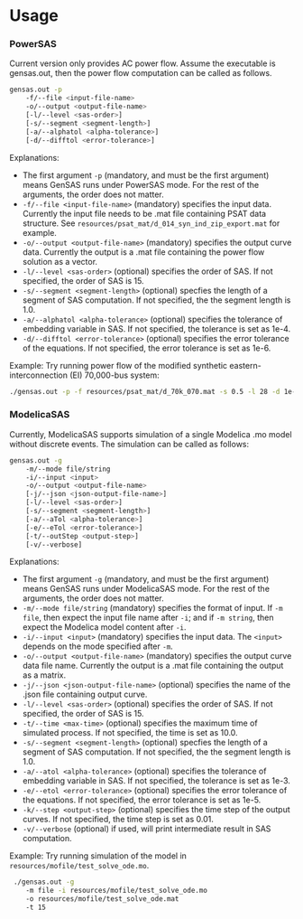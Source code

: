 # Usage

### PowerSAS
Current version only provides AC power flow. Assume the executable is gensas.out, then the power flow computation can be called as follows.

```bash
gensas.out -p 
    -f/--file <input-file-name> 
    -o/--output <output-file-name> 
    [-l/--level <sas-order>]
    [-s/--segment <segment-length>]
    [-a/--alphatol <alpha-tolerance>]
    [-d/--difftol <error-tolerance>]
```

Explanations:
* The first argument `-p` (mandatory, and must be the first argument) means GenSAS runs under PowerSAS mode. For the rest of the arguments, the order does not matter.
* `-f/--file <input-file-name>` (mandatory) specifies the input data. Currently the input file needs to be .mat file containing PSAT data structure. See `resources/psat_mat/d_014_syn_ind_zip_export.mat` for example.
* `-o/--output <output-file-name>` (mandatory) specifies the output curve data. Currently the output is a .mat file containing the power flow solution as a vector.
* `-l/--level <sas-order>` (optional) specifies the order of SAS. If not specified, the order of SAS is 15.
* `-s/--segment <segment-length>` (optional) specfies the length of a segment of SAS computation. If not specified, the the segment length is 1.0.
* `-a/--alphatol <alpha-tolerance>` (optional) specifies the tolerance of embedding variable in SAS. If not specified, the tolerance is set as 1e-4.
* `-d/--difftol <error-tolerance>` (optional) specifies the error tolerance of the equations. If not specified, the error tolerance is set as 1e-6.

Example:
Try running power flow of the modified synthetic eastern-interconnection (EI) 70,000-bus system:
```bash
./gensas.out -p -f resources/psat_mat/d_70k_070.mat -s 0.5 -l 28 -d 1e-5 -o res.mat
```

### ModelicaSAS
Currently, ModelicaSAS supports simulation of a single Modelica .mo model without discrete events. The simulation can be called as follows:

```bash
gensas.out -g 
    -m/--mode file/string 
    -i/--input <input> 
    -o/--output <output-file-name>  
    [-j/--json <json-output-file-name>]
    [-l/--level <sas-order>]
    [-s/--segment <segment-length>]
    [-a/--aTol <alpha-tolerance>]
    [-e/--eTol <error-tolerance>]
    [-t/--outStep <output-step>]
    [-v/--verbose]
```

Explanations:
* The first argument `-g` (mandatory, and must be the first argument) means GenSAS runs under ModelicaSAS mode. For the rest of the arguments, the order does not matter.
* `-m/--mode file/string` (mandatory) specifies the format of input. If `-m file`, then expect the input file name after `-i`; and if `-m string`, then expect the Modelica model content after `-i`.
* `-i/--input <input>` (mandatory) specifies the input data. The `<input>` depends on the mode specified after `-m`.
* `-o/--output <output-file-name>` (mandatory) specifies the output curve data file name. Currently the output is a .mat file containing the output as a matrix.
* `-j/--json <json-output-file-name>` (optional) specifies the name of the .json file containing output curve. 
* `-l/--level <sas-order>` (optional) specifies the order of SAS. If not specified, the order of SAS is 15.
* `-t/--time <max-time>` (optional) specifies the maximum time of simulated process. If not specified, the time is set as 10.0.
* `-s/--segment <segment-length>` (optional) specfies the length of a segment of SAS computation. If not specified, the the segment length is 1.0.
* `-a/--atol <alpha-tolerance>` (optional) specifies the tolerance of embedding variable in SAS. If not specified, the tolerance is set as 1e-3.
* `-e/--etol <error-tolerance>` (optional) specifies the error tolerance of the equations. If not specified, the error tolerance is set as 1e-5.
* `-k/--step <output-step>` (optional) specifies the time step of the output curves. If not specified, the time step is set as 0.01.
* `-v/--verbose` (optional) if used, will print intermediate result in SAS computation.

Example:
Try running simulation of the model in `resources/mofile/test_solve_ode.mo`.

```bash
 ./gensas.out -g 
    -m file -i resources/mofile/test_solve_ode.mo 
    -o resources/mofile/test_solve_ode.mat 
    -t 15
```